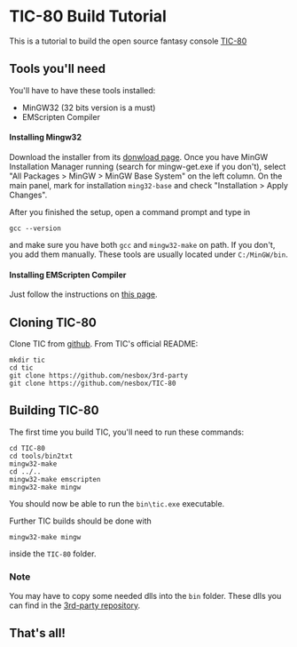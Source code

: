 # TIC-80 Build Tutorial

This is a tutorial to build the open source fantasy console [TIC-80](https://github.com/nesbox/TIC-80)

## Tools you'll need

You'll have to have these tools installed:
- MinGW32 (32 bits version is a must)
- EMScripten Compiler

#### Installing Mingw32

Download the installer from its [donwload page](https://sourceforge.net/projects/mingw/files/Installer/mingw-get-setup.exe/download).
Once you have MinGW Installation Manager running (search for mingw-get.exe if you don't), select "All Packages > MinGW > MinGW Base System" on the left column. On the main panel, mark for installation `ming32-base` and check "Installation > Apply Changes".

After you finished the setup, open a command prompt and type in
```
gcc --version
```
and make sure you have both `gcc` and `mingw32-make` on path. If you don't, you add them manually. These tools are usually located under `C:/MinGW/bin`.

#### Installing EMScripten Compiler

Just follow the instructions on [this page](https://kripken.github.io/emscripten-site/docs/getting_started/downloads.html).

## Cloning TIC-80

Clone TIC from [github](https://github.com/nesbox/TIC-80).
From TIC's official README:
```
mkdir tic
cd tic
git clone https://github.com/nesbox/3rd-party
git clone https://github.com/nesbox/TIC-80
```

## Building TIC-80

The first time you build TIC, you'll need to run these commands:
```
cd TIC-80
cd tools/bin2txt
mingw32-make
cd ../..
mingw32-make emscripten
mingw32-make mingw
```

You should now be able to run the `bin\tic.exe` executable.

Further TIC builds should be done with
```
mingw32-make mingw
```
inside the `TIC-80` folder.

### Note

You may have to copy some needed dlls into the `bin` folder. These dlls you can find in the [3rd-party repository](https://github.com/nesbox/3rd-party).

## That's all!
